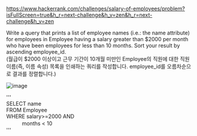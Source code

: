 https://www.hackerrank.com/challenges/salary-of-employees/problem?isFullScreen=true&h_r=next-challenge&h_v=zen&h_r=next-challenge&h_v=zen  

Write a query that prints a list of employee names (i.e.: the name attribute) for employees in Employee having a salary greater than $2000 per month who have been employees for less than 10 months. Sort your result by ascending employee_id.  
(월급이 $2000 이상이고 근무 기간이 10개월 미만인 Employee의 직원에 대한 직원 이름(즉, 이름 속성) 목록을 인쇄하는 쿼리를 작성합니다. employee_id를 오름차순으로 결과를 정렬합니다.)  

![image](https://github.com/Jihoon0309/SQL/assets/130656475/9eb13370-ba21-4c9b-b94f-84152c1b66d1)  


'''  
SELECT name  
FROM Employee  
WHERE salary>=2000 AND  
　　　months < 10  
'''
